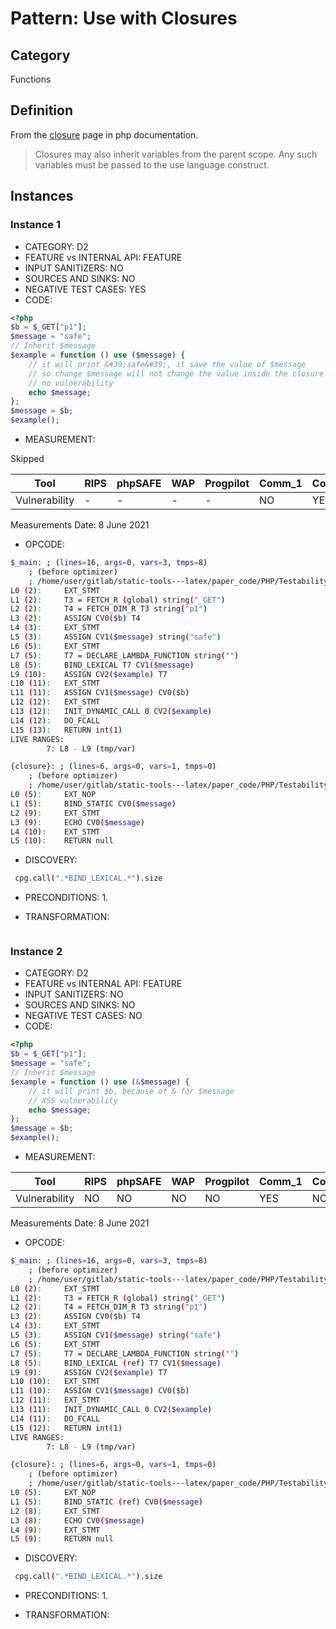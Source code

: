# Pattern: Use with Closures

## Category

Functions

## Definition

From the [closure](https://www.php.net/manual/en/functions.anonymous.php) page in php documentation.

>Closures may also inherit variables from the parent scope. Any such variables must be passed to the use language construct.

## Instances

### Instance 1

- CATEGORY:  D2
- FEATURE vs INTERNAL API: FEATURE
- INPUT SANITIZERS:  NO
- SOURCES AND SINKS: NO 
- NEGATIVE TEST CASES: YES
- CODE:

```php
<?php
$b = $_GET["p1"];
$message = "safe";
// Inherit $message
$example = function () use ($message) {
    // it will print &#39;safe&#39;, it save the value of $message
    // so change $message will not change the value inside the closure
    // no vulnerability
    echo $message;
};
$message = $b;
$example();
```

- MEASUREMENT:

Skipped

| Tool          | RIPS | phpSAFE | WAP  | Progpilot | Comm_1 | Comm_2 | Correct |
| ------------- | ---- | ------- | ---- | --------- | ------- | --------- | ------- |
| Vulnerability | -   | -      | -   | -        | NO      | YES        | NO      |
Measurements Date: 8 June 2021

- OPCODE:

```bash
$_main: ; (lines=16, args=0, vars=3, tmps=8)
    ; (before optimizer)
    ; /home/user/gitlab/static-tools---latex/paper_code/PHP/Testability_Patterns/14_use_with_closures/first_ex/first_ex.php:1-13
L0 (2):     EXT_STMT
L1 (2):     T3 = FETCH_R (global) string("_GET")
L2 (2):     T4 = FETCH_DIM_R T3 string("p1")
L3 (2):     ASSIGN CV0($b) T4
L4 (3):     EXT_STMT
L5 (3):     ASSIGN CV1($message) string("safe")
L6 (5):     EXT_STMT
L7 (5):     T7 = DECLARE_LAMBDA_FUNCTION string("")
L8 (5):     BIND_LEXICAL T7 CV1($message)
L9 (10):    ASSIGN CV2($example) T7
L10 (11):   EXT_STMT
L11 (11):   ASSIGN CV1($message) CV0($b)
L12 (12):   EXT_STMT
L13 (12):   INIT_DYNAMIC_CALL 0 CV2($example)
L14 (12):   DO_FCALL
L15 (13):   RETURN int(1)
LIVE RANGES:
        7: L8 - L9 (tmp/var)

{closure}: ; (lines=6, args=0, vars=1, tmps=0)
    ; (before optimizer)
    ; /home/user/gitlab/static-tools---latex/paper_code/PHP/Testability_Patterns/14_use_with_closures/first_ex/first_ex.php:5-10
L0 (5):     EXT_NOP
L1 (5):     BIND_STATIC CV0($message)
L2 (9):     EXT_STMT
L3 (9):     ECHO CV0($message)
L4 (10):    EXT_STMT
L5 (10):    RETURN null
```

- DISCOVERY:

```bash
 cpg.call(".*BIND_LEXICAL.*").size
```

- PRECONDITIONS:
   1.

- TRANSFORMATION: 

```

```

### Instance 2

- CATEGORY:  D2
- FEATURE vs INTERNAL API: FEATURE
- INPUT SANITIZERS:  NO
- SOURCES AND SINKS: NO 
- NEGATIVE TEST CASES: NO
- CODE:

```php
<?php
$b = $_GET["p1"];
$message = "safe";
// Inherit $message
$example = function () use (&$message) {
    // it will print $b, because of & for $message
    // XSS vulnerability
    echo $message;
};
$message = $b;
$example();
```

- MEASUREMENT:

| Tool          | RIPS | phpSAFE | WAP  | Progpilot | Comm_1 | Comm_2 | Correct |
| ------------- | ---- | ------- | ---- | --------- | ------- | --------- | ------- |
| Vulnerability | NO   | NO      | NO   | NO        | YES      | NO        | YES     |
Measurements Date: 8 June 2021

- OPCODE:

```bash
$_main: ; (lines=16, args=0, vars=3, tmps=8)
    ; (before optimizer)
    ; /home/user/gitlab/static-tools---latex/paper_code/PHP/Testability_Patterns/14_use_with_closures/second_ex/second_ex.php:1-12
L0 (2):     EXT_STMT
L1 (2):     T3 = FETCH_R (global) string("_GET")
L2 (2):     T4 = FETCH_DIM_R T3 string("p1")
L3 (2):     ASSIGN CV0($b) T4
L4 (3):     EXT_STMT
L5 (3):     ASSIGN CV1($message) string("safe")
L6 (5):     EXT_STMT
L7 (5):     T7 = DECLARE_LAMBDA_FUNCTION string("")
L8 (5):     BIND_LEXICAL (ref) T7 CV1($message)
L9 (9):     ASSIGN CV2($example) T7
L10 (10):   EXT_STMT
L11 (10):   ASSIGN CV1($message) CV0($b)
L12 (11):   EXT_STMT
L13 (11):   INIT_DYNAMIC_CALL 0 CV2($example)
L14 (11):   DO_FCALL
L15 (12):   RETURN int(1)
LIVE RANGES:
        7: L8 - L9 (tmp/var)

{closure}: ; (lines=6, args=0, vars=1, tmps=0)
    ; (before optimizer)
    ; /home/user/gitlab/static-tools---latex/paper_code/PHP/Testability_Patterns/14_use_with_closures/second_ex/second_ex.php:5-9
L0 (5):     EXT_NOP
L1 (5):     BIND_STATIC (ref) CV0($message)
L2 (8):     EXT_STMT
L3 (8):     ECHO CV0($message)
L4 (9):     EXT_STMT
L5 (9):     RETURN null
```

- DISCOVERY:

```bash
 cpg.call(".*BIND_LEXICAL.*").size
```

- PRECONDITIONS:
   1.

- TRANSFORMATION: 

```

```



